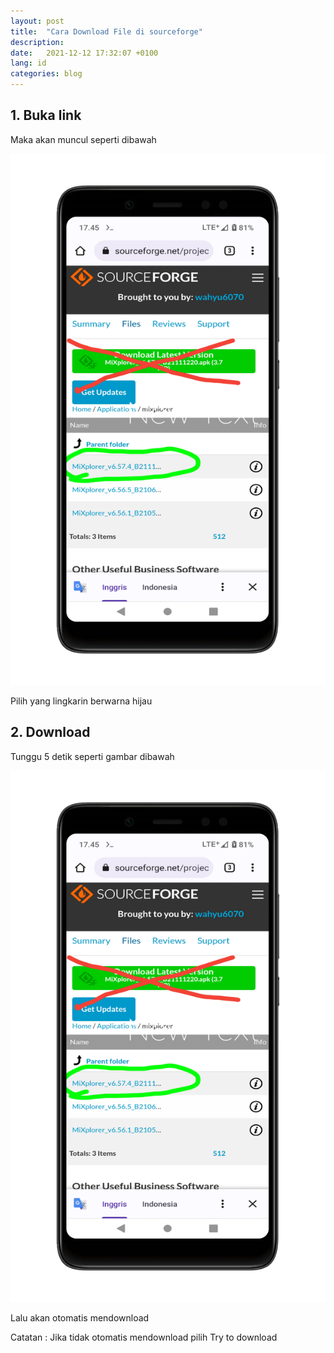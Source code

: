 ```yaml
---
layout: post
title:  "Cara Download File di sourceforge"
description: 
date:   2021-12-12 17:32:07 +0100
lang: id
categories: blog
---
```



<h2>1. Buka link</h2>
<p>Maka akan muncul seperti dibawah</p>
<img src="https://github.com/wahyu6070/Cloud/raw/main/blog/12-12-2021/1639308909672.png" class="img-fluid" alt="...">
<p>Pilih yang lingkarin berwarna hijau</p>
<h2>2. Download</h2>
<p>Tunggu 5 detik seperti gambar dibawah</p>
<img src="https://github.com/wahyu6070/Cloud/raw/main/blog/12-12-2021/1639308909672.png" class="img-fluid" alt="...">
<p>Lalu akan otomatis mendownload</p>
<p>Catatan : Jika tidak otomatis mendownload pilih Try to download</p>

